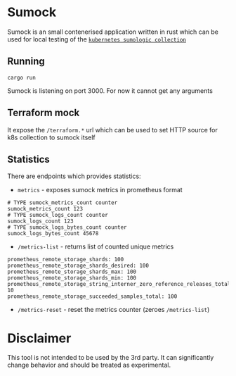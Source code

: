 # Sumock

Sumock is an small contenerised application written in rust which can be used for local testing of the [`kubernetes sumologic collection`](https://github.com/SumoLogic/sumologic-kubernetes-collection)

## Running

```
cargo run
```

Sumock is listening on port 3000. For now it cannot get any arguments

## Terraform mock

It expose the `/terraform.*` url which can be used to set HTTP source for k8s collection to sumock itself

## Statistics

There are endpoints which provides statistics:
 * `metrics` - exposes sumock metrics in prometheus format
  ```
  # TYPE sumock_metrics_count counter
  sumock_metrics_count 123
  # TYPE sumock_logs_count counter
  sumock_logs_count 123
  # TYPE sumock_logs_bytes_count counter
  sumock_logs_bytes_count 45678
  ```
 * `/metrics-list` - returns list of counted unique metrics
  ```
  prometheus_remote_storage_shards: 100
  prometheus_remote_storage_shards_desired: 100
  prometheus_remote_storage_shards_max: 100
  prometheus_remote_storage_shards_min: 100
  prometheus_remote_storage_string_interner_zero_reference_releases_total: 10
  prometheus_remote_storage_succeeded_samples_total: 100
  ```
 * `/metrics-reset` - reset the metrics counter (zeroes `/metrics-list`)

# Disclaimer

This tool is not intended to be used by the 3rd party. It can significantly change behavior and should be treated as experimental.
